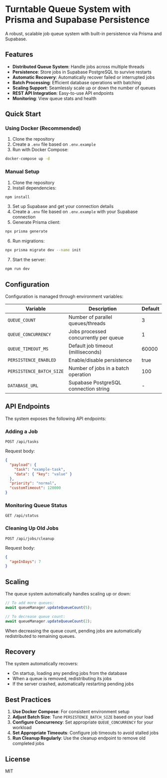 # Turntable Queue System with Prisma and Supabase Persistence

A robust, scalable job queue system with built-in persistence via Prisma and Supabase.

## Features

- **Distributed Queue System**: Handle jobs across multiple threads
- **Persistence**: Store jobs in Supabase PostgreSQL to survive restarts
- **Automatic Recovery**: Automatically recover failed or interrupted jobs
- **Batch Processing**: Efficient database operations with batching
- **Scaling Support**: Seamlessly scale up or down the number of queues
- **REST API Integration**: Easy-to-use API endpoints
- **Monitoring**: View queue stats and health

## Quick Start

### Using Docker (Recommended)

1. Clone the repository
2. Create a `.env` file based on `.env.example`
3. Run with Docker Compose:

```bash
docker-compose up -d
```

### Manual Setup

1. Clone the repository
2. Install dependencies:

```bash
npm install
```

3. Set up Supabase and get your connection details
4. Create a `.env` file based on `.env.example` with your Supabase connection
5. Generate Prisma client:

```bash
npx prisma generate
```

6. Run migrations:

```bash
npx prisma migrate dev --name init
```

7. Start the server:

```bash
npm run dev
```

## Configuration

Configuration is managed through environment variables:

| Variable | Description | Default |
|----------|-------------|---------|
| `QUEUE_COUNT` | Number of parallel queues/threads | 3 |
| `QUEUE_CONCURRENCY` | Jobs processed concurrently per queue | 1 |
| `QUEUE_TIMEOUT_MS` | Default job timeout (milliseconds) | 60000 |
| `PERSISTENCE_ENABLED` | Enable/disable persistence | true |
| `PERSISTENCE_BATCH_SIZE` | Number of jobs in a batch operation | 100 |
| `DATABASE_URL` | Supabase PostgreSQL connection string | - |

## API Endpoints

The system exposes the following API endpoints:

### Adding a Job

```http
POST /api/tasks
```

Request body:
```json
{
  "payload": {
    "task": "example-task",
    "data": { "key": "value" }
  },
  "priority": "normal",
  "customTimeout": 120000
}
```

### Monitoring Queue Status

```http
GET /api/status
```

### Cleaning Up Old Jobs

```http
POST /api/jobs/cleanup
```

Request body:
```json
{
  "ageInDays": 7
}
```

## Scaling

The queue system automatically handles scaling up or down:

```typescript
// To add more queues:
await queueManager.updateQueueCount(5);

// To decrease queue count:
await queueManager.updateQueueCount(2);
```

When decreasing the queue count, pending jobs are automatically redistributed to remaining queues.

## Recovery

The system automatically recovers:
- On startup, loading any pending jobs from the database
- When a queue is removed, redistributing its jobs
- If the server crashed, automatically restarting pending jobs

## Best Practices

1. **Use Docker Compose**: For consistent environment setup
2. **Adjust Batch Size**: Tune `PERSISTENCE_BATCH_SIZE` based on your load
3. **Configure Concurrency**: Set appropriate `QUEUE_CONCURRENCY` for your workload
4. **Set Appropriate Timeouts**: Configure job timeouts to avoid stalled jobs
5. **Run Cleanup Regularly**: Use the cleanup endpoint to remove old completed jobs

## License

MIT 
